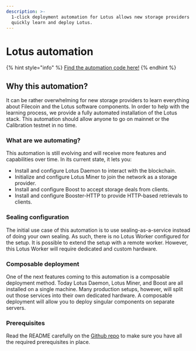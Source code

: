 ```yaml
---
description: >-
  1-click deployment automation for Lotus allows new storage providers to
  quickly learn and deploy Lotus.
---
```


# Lotus automation

{% hint style="info" %}
[Find the automation code here!](https://github.com/ng-solutions-architecture/lotus-automation)
{% endhint %}

## Why this automation?

It can be rather overwhelming for new storage providers to learn everything about Filecoin and the Lotus software components. In order to help with the learning process, we provide a fully automated installation of the Lotus stack. This automation should allow anyone to go on mainnet or the Calibration testnet in no time.

### What are we automating?

This automation is still evolving and will receive more features and capabilities over time. In its current state, it lets you:

* Install and configure Lotus Daemon to interact with the blockchain.
* Initialize and configure Lotus Miner to join the network as a storage provider.
* Install and configure Boost to accept storage deals from clients.
* Install and configure Booster-HTTP to provide HTTP-based retrievals to clients.

### Sealing configuration

The initial use case of this automation is to use sealing-as-a-service instead of doing your own sealing. As such, there is no Lotus Worker configured for the setup. It is possible to extend the setup with a remote worker. However, this Lotus Worker will require dedicated and custom hardware.

### Composable deployment

One of the next features coming to this automation is a composable deployment method. Today Lotus Daemon, Lotus Miner, and Boost are all installed on a single machine. Many production setups, however, will split out those services into their own dedicated hardware. A composable deployment will allow you to deploy singular components on separate servers.

### Prerequisites

Read the README carefully on the [Github repo](https://github.com/ng-solutions-architecture/lotus-automation) to make sure you have all the required prerequisites in place.
